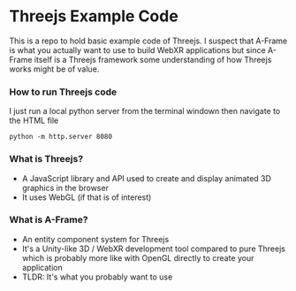 # Threejs Example Code
This is a repo to hold basic example code of Threejs. I suspect that A-Frame is what you actually want to use to build WebXR applications but since A-Frame itself is a Threejs framework some understanding of how Threejs works might be of value.

### How to run Threejs code
I just run a local python server from the terminal windown then navigate to the HTML file

```
python -m http.server 8080
```

### What is Threejs?
- A JavaScript library and API used to create and display animated 3D graphics in the browser
- It uses WebGL (if that is of interest)

### What is A-Frame?
- An entity component system for Threejs
- It's a Unity-like 3D / WebXR development tool compared to pure Threejs which is probably more like with OpenGL directly to create your application
- TLDR: It's what you probably want to use
